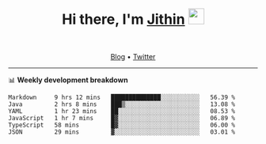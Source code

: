 <h1 align="center">Hi there, I'm <a href="https://jithset.github.io/" target="_blank">Jithin</a> <img
src="https://github.com/blackcater/blackcater/raw/main/images/Hi.gif" height="32" /></h1>

<br />

<p align="center">
  <a href="https://jithset.github.io">Blog</a> •
  <a href="https://twitter.com/jithset">Twitter</a>
</p>

---

📊 **Weekly development breakdown**

<!--START_SECTION:waka-->

```text
Markdown     9 hrs 12 mins   ██████████████░░░░░░░░░░░   56.39 %
Java         2 hrs 8 mins    ███▒░░░░░░░░░░░░░░░░░░░░░   13.08 %
YAML         1 hr 23 mins    ██░░░░░░░░░░░░░░░░░░░░░░░   08.53 %
JavaScript   1 hr 7 mins     █▓░░░░░░░░░░░░░░░░░░░░░░░   06.89 %
TypeScript   58 mins         █▓░░░░░░░░░░░░░░░░░░░░░░░   06.00 %
JSON         29 mins         ▓░░░░░░░░░░░░░░░░░░░░░░░░   03.01 %
```

<!--END_SECTION:waka-->

